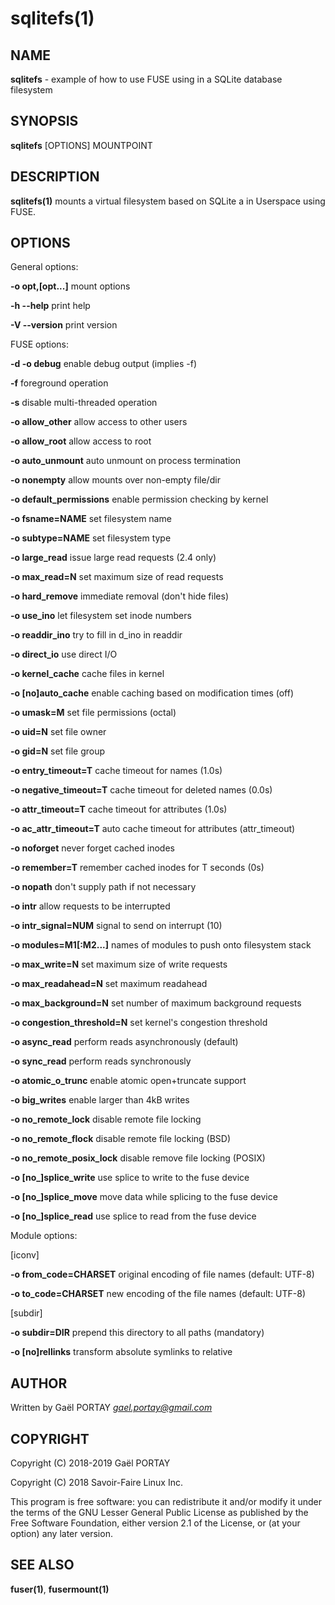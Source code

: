 # sqlitefs(1)

## NAME

**sqlitefs** - example of how to use FUSE using in a SQLite database filesystem

## SYNOPSIS

**sqlitefs** [OPTIONS] MOUNTPOINT

## DESCRIPTION

**sqlitefs(1)** mounts a virtual filesystem based on SQLite a in Userspace using
FUSE.

## OPTIONS

General options:

**-o opt,[opt...]**
	mount options

**-h   --help**
	print help

**-V   --version**
	print version

FUSE options:

**-d   -o debug**
	enable debug output (implies -f)

**-f**
	foreground operation

**-s**
	disable multi-threaded operation


**-o allow_other**
	allow access to other users

**-o allow_root**
	allow access to root

**-o auto_unmount**
	auto unmount on process termination

**-o nonempty**
	allow mounts over non-empty file/dir

**-o default_permissions**
	enable permission checking by kernel

**-o fsname=NAME**
	set filesystem name

**-o subtype=NAME**
	set filesystem type

**-o large_read**
	issue large read requests (2.4 only)

**-o max_read=N**
	set maximum size of read requests


**-o hard_remove**
	immediate removal (don't hide files)

**-o use_ino**
	let filesystem set inode numbers

**-o readdir_ino**
	try to fill in d_ino in readdir

**-o direct_io**
	use direct I/O

**-o kernel_cache**
	cache files in kernel

**-o [no]auto_cache**
	enable caching based on modification times (off)

**-o umask=M**
	set file permissions (octal)

**-o uid=N**
	set file owner

**-o gid=N**
	set file group

**-o entry_timeout=T**
	cache timeout for names (1.0s)

**-o negative_timeout=T**
	cache timeout for deleted names (0.0s)

**-o attr_timeout=T**
	cache timeout for attributes (1.0s)

**-o ac_attr_timeout=T**
	auto cache timeout for attributes (attr_timeout)

**-o noforget**
	never forget cached inodes

**-o remember=T**
	remember cached inodes for T seconds (0s)

**-o nopath**
	don't supply path if not necessary

**-o intr**
	allow requests to be interrupted

**-o intr_signal=NUM**
	signal to send on interrupt (10)

**-o modules=M1[:M2...]**
	names of modules to push onto filesystem stack

**-o max_write=N**
	set maximum size of write requests

**-o max_readahead=N**
	set maximum readahead

**-o max_background=N**
	set number of maximum background requests

**-o congestion_threshold=N**
	set kernel's congestion threshold

**-o async_read**
	perform reads asynchronously (default)

**-o sync_read**
	perform reads synchronously

**-o atomic_o_trunc**
	enable atomic open+truncate support

**-o big_writes**
	enable larger than 4kB writes

**-o no_remote_lock**
	disable remote file locking

**-o no_remote_flock**
	disable remote file locking (BSD)

**-o no_remote_posix_lock**
	disable remove file locking (POSIX)

**-o [no_]splice_write**
	use splice to write to the fuse device

**-o [no_]splice_move**
	move data while splicing to the fuse device

**-o [no_]splice_read**
	use splice to read from the fuse device

Module options:

[iconv]

**-o from_code=CHARSET**
	original encoding of file names (default: UTF-8)

**-o to_code=CHARSET**
	new encoding of the file names (default: UTF-8)

[subdir]

**-o subdir=DIR**
	prepend this directory to all paths (mandatory)

**-o [no]rellinks**
	transform absolute symlinks to relative

## AUTHOR

Written by Gaël PORTAY *gael.portay@gmail.com*

## COPYRIGHT

Copyright (C) 2018-2019 Gaël PORTAY

Copyright (C) 2018 Savoir-Faire Linux Inc.

This program is free software: you can redistribute it and/or modify it under
the terms of the GNU Lesser General Public License as published by the Free
Software Foundation, either version 2.1 of the License, or (at your option) any
later version.

## SEE ALSO

**fuser(1)**, **fusermount(1)**
